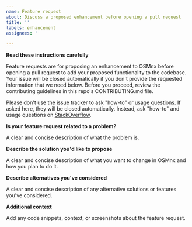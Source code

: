 ```yaml
---
name: Feature request
about: Discuss a proposed enhancement before opening a pull request
title: ''
labels: enhancement
assignees: ''

---
```


**Read these instructions carefully**

Feature requests are for proposing an enhancement to OSMnx before opening a pull request to add your proposed functionality to the codebase. Your issue will be closed automatically if you don't provide the requested information that we need below. Before you proceed, review the contributing guidelines in this repo's CONTRIBUTING.md file.

Please don't use the issue tracker to ask "how-to" or usage questions. If asked here, they will be closed automatically. Instead, ask "how-to" and usage questions on [StackOverflow](https://stackoverflow.com/).

**Is your feature request related to a problem?**

A clear and concise description of what the problem is.

**Describe the solution you'd like to propose**

A clear and concise description of what you want to change in OSMnx and how you plan to do it.

**Describe alternatives you've considered**

A clear and concise description of any alternative solutions or features you've considered.

**Additional context**

Add any code snippets, context, or screenshots about the feature request.
